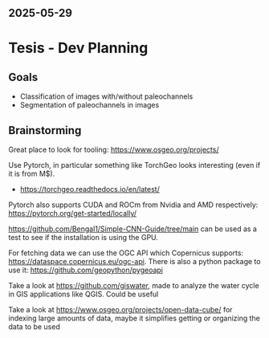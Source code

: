 2025-05-29
---
# Tesis - Dev Planning

## Goals
- Classification of images with/without paleochannels
- Segmentation of paleochannels in images

## Brainstorming
Great place to look for tooling: https://www.osgeo.org/projects/
 
Use Pytorch, in particular something like TorchGeo looks interesting (even if it is from M$).
- https://torchgeo.readthedocs.io/en/latest/

Pytorch also supports CUDA and ROCm from Nvidia and AMD respectively: https://pytorch.org/get-started/locally/

https://github.com/Bengal1/Simple-CNN-Guide/tree/main can be used as a test to see if the installation is using the GPU.

For fetching data we can use the OGC API which Copernicus supports: https://dataspace.copernicus.eu/ogc-api.
There is also a python package to use it: https://github.com/geopython/pygeoapi

Take a look at https://github.com/giswater, made to analyze the water cycle in GIS applications like QGIS. Could be useful

Take a look at https://www.osgeo.org/projects/open-data-cube/ for indexing large amounts of data, maybe it simplifies getting or organizing the data to be used
